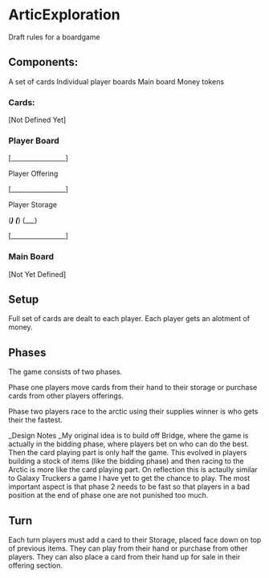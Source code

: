 # ArticExploration

Draft rules for a boardgame

## Components:

A set of cards
Individual player boards
Main board
Money tokens

### Cards:
[Not Defined Yet]

### Player Board

[_________________]

 Player Offering
 
[_________________]

 Player Storage
 
(___) (___) (___)

[_________________]


### Main Board
[Not Yet Defined]


## Setup

Full set of cards are dealt to each player.
Each player gets an alotment of money.

## Phases

The game consists of two phases. 

Phase one players move cards from their hand to their storage or purchase cards from other players offerings.

Phase two players race to the arctic using their supplies winner is who gets their the fastest.

_Design Notes
_My original idea is to build off Bridge, where the game is actually in the bidding phase, where players bet on who can do the best. Then the card playing part is only half the game. This evolved in players building a stock of items (like the bidding phase) and then racing to the Arctic is more like the card playing part. On reflection this is actaully similar to Galaxy Truckers a game I have yet to get the chance to play. The most important aspect is that phase 2 needs to be fast so that players in a bad position at the end of phase one are not punished too much.

## Turn

Each turn players must add a card to their Storage, placed face down on top of previous items. They can play from their hand or purchase from other players. They can also place a card from their hand up for sale in their offering section.
